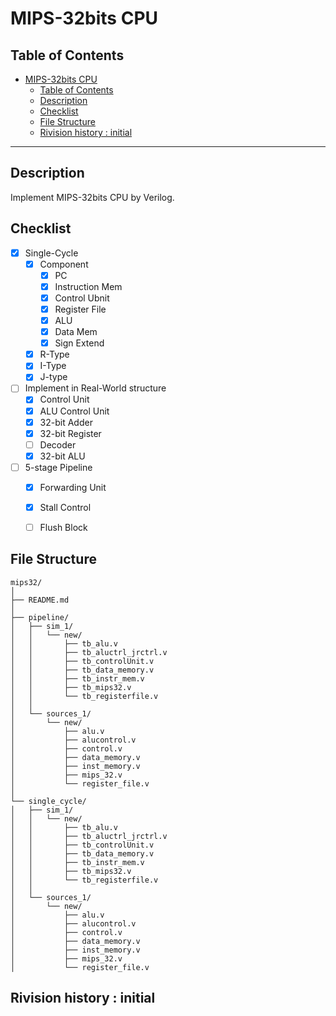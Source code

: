 # MIPS-32bits CPU

## Table of Contents
- [MIPS-32bits CPU](#mips-32bits-cpu)
  - [Table of Contents](#table-of-contents)
  - [Description](#description)
  - [Checklist](#checklist)
  - [File Structure](#file-structure)
  - [Rivision history : initial](#rivision-history--initial)

***

## Description

Implement MIPS-32bits CPU by Verilog.

## Checklist
- [x] Single-Cycle 
    - [x] Component
      - [x] PC
      - [x] Instruction Mem
      - [x] Control Ubnit
      - [x] Register File
      - [x] ALU
      - [x] Data Mem
      - [x] Sign Extend
    - [x] R-Type
    - [x] I-Type
    - [x] J-type
- [ ] Implement in Real-World structure   
    - [x] Control Unit
    - [x] ALU Control Unit
    - [x] 32-bit Adder
    - [x] 32-bit Register
    - [ ] Decoder
    - [x] 32-bit ALU
    
- [ ] 5-stage Pipeline
  - [x] Forwarding Unit
  - [x] Stall Control
  - [ ] Flush Block


## File Structure

```
mips32/
│
├── README.md
│
├── pipeline/
│   ├── sim_1/
│   │   └── new/
│   │       ├── tb_alu.v
│   │       ├── tb_aluctrl_jrctrl.v
│   │       ├── tb_controlUnit.v
│   │       ├── tb_data_memory.v
│   │       ├── tb_instr_mem.v
│   │       ├── tb_mips32.v
│   │       └── tb_registerfile.v
│   │
│   └── sources_1/
│       └── new/
│           ├── alu.v
│           ├── alucontrol.v
│           ├── control.v
│           ├── data_memory.v
│           ├── inst_memory.v
│           ├── mips_32.v
│           └── register_file.v
│
└── single_cycle/
│   ├── sim_1/
│   │   └── new/
│   │       ├── tb_alu.v
│   │       ├── tb_aluctrl_jrctrl.v
│   │       ├── tb_controlUnit.v
│   │       ├── tb_data_memory.v
│   │       ├── tb_instr_mem.v
│   │       ├── tb_mips32.v
│   │       └── tb_registerfile.v
│   │
│   └── sources_1/
│       └── new/
│           ├── alu.v
│           ├── alucontrol.v
│           ├── control.v
│           ├── data_memory.v
│           ├── inst_memory.v
│           ├── mips_32.v
│           └── register_file.v

```

## Rivision history : initial
